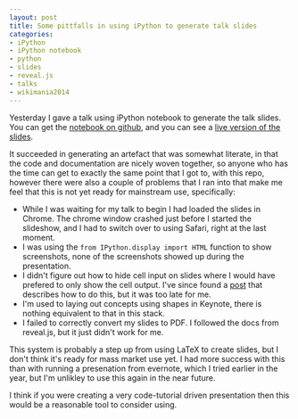 ```yaml
---
layout: post
title: Some pittfalls in using iPython to generate talk slides
categories: 
- iPython
- iPython notebook
- python
- slides
- reveal.js
- talks
- wikimania2014
---
```


Yesterday I gave a talk using iPython notebook to generate the talk slides. You can get the [notebook on github](https://github.com/IanMulvany/wikimania-open-scholarship-tools), and you can 
see a [live version of the slides](http://www.mulvany.net/presentations/WikimaniaOpenScholarshipTalk.slides.html#/).

It succeeded in generating an artefact that was somewhat literate, in that the code and documentation are nicely woven together, 
so anyone who has the time can get to exactly the same point that I got to, with this repo, however there were also
a couple of problems that I ran into that make me feel that this is not yet ready for mainstream use, specifically: 

- While I was waiting for my talk to begin I had loaded the slides in Chrome. The chrome window crashed just before I started
the slideshow, and I had to switch over to using Safari, right at the last moment.  
- I was using the `from IPython.display import HTML` function to show screenshots, none of the screenshots showed up during the 
presentation.   
- I didn't figure out how to hide cell input on slides where I would have prefered to only show the cell output. I've since 
found a [post](http://hannes-brt.github.io/blog/2013/08/11/ipython-slideshows-will-change-the-way-you-work/) that describes 
how to do this, but it was too late for me.  
- I'm used to laying out concepts using shapes in Keynote, there is nothing equivalent to that in this stack.  
- I failed to correctly convert my slides to PDF. I followed the docs from reveal.js, but it just didn't work for me.  


This system is probably a step up from using LaTeX to create slides, but I don't think it's ready for mass market use yet. I
had more success with this than with running a presenation from evernote, which I tried earlier in the year, but I'm unlikley to 
use this again in the near future. 

I think if you were creating a very code-tutorial driven presentation then this would be a reasonable tool to consider using. 


